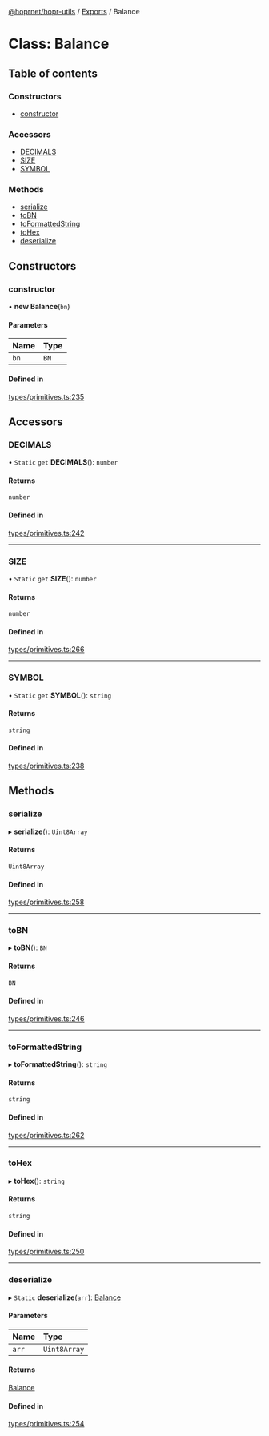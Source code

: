 [@hoprnet/hopr-utils](../README.md) / [Exports](../modules.md) / Balance

# Class: Balance

## Table of contents

### Constructors

- [constructor](balance.md#constructor)

### Accessors

- [DECIMALS](balance.md#decimals)
- [SIZE](balance.md#size)
- [SYMBOL](balance.md#symbol)

### Methods

- [serialize](balance.md#serialize)
- [toBN](balance.md#tobn)
- [toFormattedString](balance.md#toformattedstring)
- [toHex](balance.md#tohex)
- [deserialize](balance.md#deserialize)

## Constructors

### constructor

• **new Balance**(`bn`)

#### Parameters

| Name | Type |
| :------ | :------ |
| `bn` | `BN` |

#### Defined in

[types/primitives.ts:235](https://github.com/hoprnet/hoprnet/blob/master/packages/utils/src/types/primitives.ts#L235)

## Accessors

### DECIMALS

• `Static` `get` **DECIMALS**(): `number`

#### Returns

`number`

#### Defined in

[types/primitives.ts:242](https://github.com/hoprnet/hoprnet/blob/master/packages/utils/src/types/primitives.ts#L242)

___

### SIZE

• `Static` `get` **SIZE**(): `number`

#### Returns

`number`

#### Defined in

[types/primitives.ts:266](https://github.com/hoprnet/hoprnet/blob/master/packages/utils/src/types/primitives.ts#L266)

___

### SYMBOL

• `Static` `get` **SYMBOL**(): `string`

#### Returns

`string`

#### Defined in

[types/primitives.ts:238](https://github.com/hoprnet/hoprnet/blob/master/packages/utils/src/types/primitives.ts#L238)

## Methods

### serialize

▸ **serialize**(): `Uint8Array`

#### Returns

`Uint8Array`

#### Defined in

[types/primitives.ts:258](https://github.com/hoprnet/hoprnet/blob/master/packages/utils/src/types/primitives.ts#L258)

___

### toBN

▸ **toBN**(): `BN`

#### Returns

`BN`

#### Defined in

[types/primitives.ts:246](https://github.com/hoprnet/hoprnet/blob/master/packages/utils/src/types/primitives.ts#L246)

___

### toFormattedString

▸ **toFormattedString**(): `string`

#### Returns

`string`

#### Defined in

[types/primitives.ts:262](https://github.com/hoprnet/hoprnet/blob/master/packages/utils/src/types/primitives.ts#L262)

___

### toHex

▸ **toHex**(): `string`

#### Returns

`string`

#### Defined in

[types/primitives.ts:250](https://github.com/hoprnet/hoprnet/blob/master/packages/utils/src/types/primitives.ts#L250)

___

### deserialize

▸ `Static` **deserialize**(`arr`): [Balance](balance.md)

#### Parameters

| Name | Type |
| :------ | :------ |
| `arr` | `Uint8Array` |

#### Returns

[Balance](balance.md)

#### Defined in

[types/primitives.ts:254](https://github.com/hoprnet/hoprnet/blob/master/packages/utils/src/types/primitives.ts#L254)
